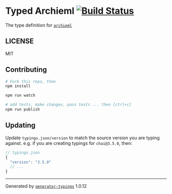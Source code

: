 # Typed Archieml  [![Build Status](https://travis-ci.org/typed-typings/npm-archieml.svg?branch=master)](https://travis-ci.org/typed-typings/npm-archieml)


The type definition for [`archieml`](git+ssh://git@github.com/newsdev/archieml-js.git)

## LICENSE

MIT

## Contributing

```sh
# Fork this repo, then
npm install

npm run watch

# add tests, make changes, pass tests ... then [ctrl+c]
npm run publish
```

## Updating

Update `typings.json/version` to match the source version you are typing against.
e.g. if you are creating typings for `chai@3.5.0`, then:

```js
// typings.json
{
  "version": "3.5.0"
  // ...
}
```

----

Generated by [`generator-typings`](https://github.com/typings/generator-typings) 1.0.12

